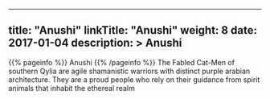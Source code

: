 
---
title: "Anushi"
linkTitle: "Anushi"
weight: 8
date: 2017-01-04
description: >
 Anushi
---

{{% pageinfo %}}
Anushi
{{% /pageinfo %}}
The Fabled Cat-Men of southern Qylia are agile shamanistic warriors with distinct purple arabian architecture. They are a proud people who rely on their guidance from spirit animals that inhabit the ethereal realm
